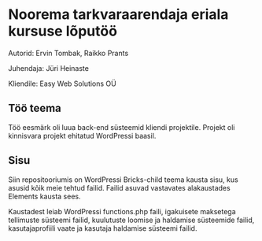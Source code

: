 # Noorema tarkvaraarendaja eriala kursuse lõputöö
Autorid: Ervin Tombak, Raikko Prants

Juhendaja: Jüri Heinaste

Kliendile: Easy Web Solutions OÜ

## Töö teema

Töö eesmärk oli luua back-end süsteemid kliendi projektile. Projekt oli kinnisvara projekt ehitatud WordPressi baasil.

 
## Sisu
Siin repositooriumis on WordPressi Bricks-child teema kausta sisu, kus asusid kõik meie tehtud failid. Failid asuvad vastavates alakaustades Elements kausta sees.

Kaustadest leiab WordPressi functions.php faili, igakuisete maksetega tellimuste süsteemi failid, kuulutuste loomise ja haldamise süsteemide failid, kasutajaprofiili vaate ja kasutaja haldamise süsteemi failid.
